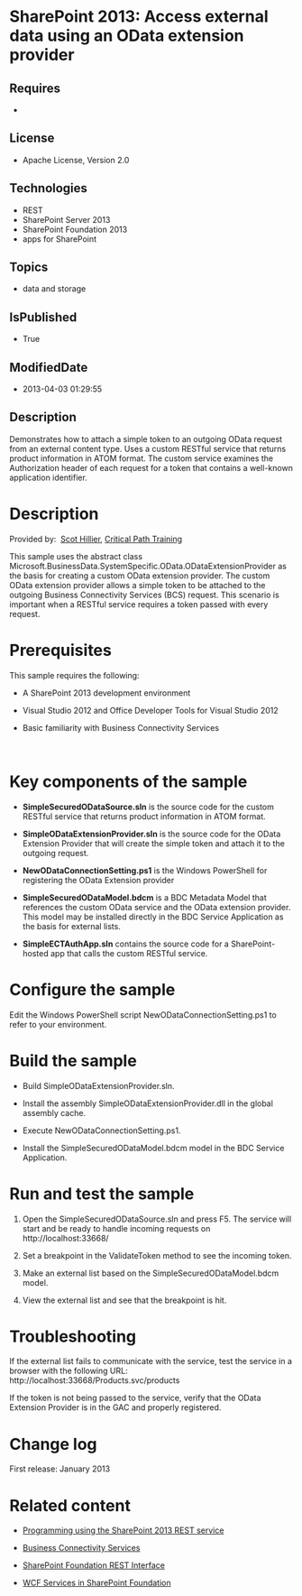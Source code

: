 # SharePoint 2013: Access external data using an OData extension provider
## Requires
* 
## License
* Apache License, Version 2.0
## Technologies
* REST
* SharePoint Server 2013
* SharePoint Foundation 2013
* apps for SharePoint
## Topics
* data and storage
## IsPublished
* True
## ModifiedDate
* 2013-04-03 01:29:55
## Description

<p id="header">Demonstrates how to attach a simple token to an outgoing OData request from an external content type. Uses a custom RESTful service that returns product information in ATOM format. The custom service examines the Authorization header of each
 request for a token that contains a well-known application identifier.</p>
<div id="mainSection">
<div id="mainBody">
<div class="introduction">
<h1 class="heading">Description</h1>
<p id="sectionSection0" class="section"><span class="label">Provided by:</span>&nbsp;&nbsp;<a href="http://mvp.microsoft.com/en-US/findanmvp/Pages/profile.aspx?MVPID=be34f5b5-a1d1-47e1-971d-cfdda319992c" target="_blank">Scot Hillier</a>,
<a href="http://www.criticalpathtraining.com" target="_blank">Critical Path Training</a></p>
<div class="section">This sample uses the abstract class <span><span class="keyword">Microsoft.BusinessData.SystemSpecific.OData.ODataExtensionProvider</span></span> as the basis for creating a custom OData extension provider. The custom OData extension
 provider allows a simple token to be attached to the outgoing Business Connectivity Services (BCS) request. This scenario is important when a RESTful service requires a token passed with every request.</div>
<h1 class="heading">Prerequisites</h1>
<p id="sectionSection1" class="section">This sample requires the following:</p>
<ul>
<li>
<p>A SharePoint 2013 development environment</p>
</li><li>
<p>Visual Studio 2012 and Office Developer Tools for Visual Studio 2012</p>
</li><li>
<p>Basic familiarity with Business Connectivity Services</p>
</li></ul>
<p>&nbsp;</p>
<h1 class="heading">Key components of the sample</h1>
<div class="section" id="sectionSection2">
<ul>
<li>
<p><strong>SimpleSecuredODataSource.sln</strong> is the source code for the custom RESTful service that returns product information in ATOM format.</p>
</li><li>
<p><strong>SimpleODataExtensionProvider.sln</strong> is the source code for the OData Extension Provider that will create the simple token and attach it to the outgoing request.</p>
</li><li>
<p><strong>NewODataConnectionSetting.ps1</strong> is the Windows PowerShell for registering the OData Extension provider</p>
</li><li>
<p><strong>SimpleSecuredODataModel.bdcm</strong> is a BDC Metadata Model that references the custom OData service and the OData extension provider. This model may be installed directly in the BDC Service Application as the basis for external lists.</p>
</li><li>
<p><strong>SimpleECTAuthApp.sln</strong> contains the source code for a SharePoint-hosted app that calls the custom RESTful service.</p>
</li></ul>
</div>
<h1 class="heading">Configure the sample</h1>
<p id="sectionSection3" class="section">Edit the Windows PowerShell script NewODataConnectionSetting.ps1 to refer to your environment.</p>
<h1 class="heading">Build the sample</h1>
<div class="section" id="sectionSection4">
<ul>
<li>
<p>Build SimpleODataExtensionProvider.sln.</p>
</li><li>
<p>Install the assembly <span><span class="keyword">SimpleODataExtensionProvider.dll</span></span> in the global assembly cache.</p>
</li><li>
<p>Execute <span class="ui">NewODataConnectionSetting.ps1</span>.</p>
</li><li>
<p>Install the <span class="ui">SimpleSecuredODataModel.bdcm</span> model in the BDC Service Application.</p>
</li></ul>
</div>
<h1 class="heading">Run and test the sample</h1>
<div class="section" id="sectionSection5">
<div class="subSection">
<ol>
<li>
<p>Open the SimpleSecuredODataSource.sln and press F5. The service will start and be ready to handle incoming requests on
<span class="code">http://localhost:33668/</span></p>
</li><li>
<p>Set a breakpoint in the <span><span class="keyword">ValidateToken</span></span> method to see the incoming token.</p>
</li><li>
<p>Make an external list based on the SimpleSecuredODataModel.bdcm model.</p>
</li><li>
<p>View the external list and see that the breakpoint is hit.</p>
</li></ol>
</div>
</div>
<h1 class="heading">Troubleshooting</h1>
<p id="sectionSection6" class="section">If the external list fails to communicate with the service, test the service in a browser with the following URL:
<span class="code">http://localhost:33668/Products.svc/products</span></p>
<p class="section">If the token is not being passed to the service, verify that the OData Extension Provider is in the GAC and properly registered.</p>
<h1 class="heading">Change log</h1>
<p id="sectionSection7" class="section">First release: January 2013</p>
<h1 class="heading">Related content</h1>
<div class="section" id="sectionSection8">
<ul>
<li>
<p><a href="http://msdn.microsoft.com/en-us/library/fp142385.aspx" target="_blank">Programming using the SharePoint 2013 REST service</a></p>
</li><li>
<p><a href="http://msdn.microsoft.com/en-us/library/jj163782.aspx" target="_blank">Business Connectivity Services</a></p>
</li><li>
<p><a href="http://msdn.microsoft.com/en-us/library/sharepoint/ff521587.aspx" target="_blank">SharePoint Foundation REST Interface</a></p>
</li><li>
<p><a href="http://msdn.microsoft.com/en-us/library/sharepoint/ff521586(v=office.14).aspx" target="_blank">WCF Services in SharePoint Foundation</a></p>
</li></ul>
</div>
</div>
</div>
</div>

